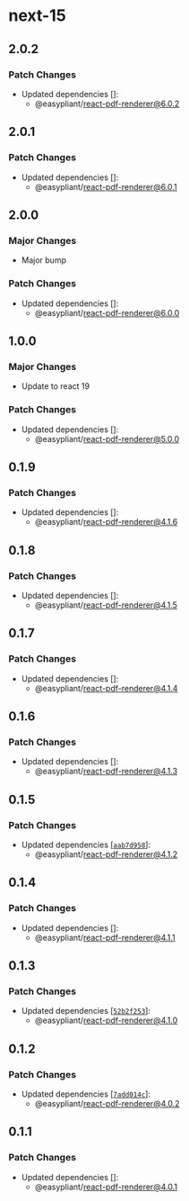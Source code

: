 # next-15

## 2.0.2

### Patch Changes

- Updated dependencies []:
  - @easypliant/react-pdf-renderer@6.0.2

## 2.0.1

### Patch Changes

- Updated dependencies []:
  - @easypliant/react-pdf-renderer@6.0.1

## 2.0.0

### Major Changes

- Major bump

### Patch Changes

- Updated dependencies []:
  - @easypliant/react-pdf-renderer@6.0.0

## 1.0.0

### Major Changes

- Update to react 19

### Patch Changes

- Updated dependencies []:
  - @easypliant/react-pdf-renderer@5.0.0

## 0.1.9

### Patch Changes

- Updated dependencies []:
  - @easypliant/react-pdf-renderer@4.1.6

## 0.1.8

### Patch Changes

- Updated dependencies []:
  - @easypliant/react-pdf-renderer@4.1.5

## 0.1.7

### Patch Changes

- Updated dependencies []:
  - @easypliant/react-pdf-renderer@4.1.4

## 0.1.6

### Patch Changes

- Updated dependencies []:
  - @easypliant/react-pdf-renderer@4.1.3

## 0.1.5

### Patch Changes

- Updated dependencies
  [[`aab7d958`](https://github.com/diegomura/react-pdf/commit/aab7d95870d9073e4acb004aa0cce9cfa19b7f0e)]:
  - @easypliant/react-pdf-renderer@4.1.2

## 0.1.4

### Patch Changes

- Updated dependencies []:
  - @easypliant/react-pdf-renderer@4.1.1

## 0.1.3

### Patch Changes

- Updated dependencies
  [[`52b2f253`](https://github.com/diegomura/react-pdf/commit/52b2f25349bee0c09399bc2e7e5e89db5e1433fd)]:
  - @easypliant/react-pdf-renderer@4.1.0

## 0.1.2

### Patch Changes

- Updated dependencies
  [[`7add014c`](https://github.com/diegomura/react-pdf/commit/7add014c6bc9cff649dd1a56fc47214888613b6b)]:
  - @easypliant/react-pdf-renderer@4.0.2

## 0.1.1

### Patch Changes

- Updated dependencies []:
  - @easypliant/react-pdf-renderer@4.0.1
